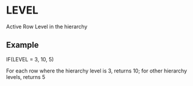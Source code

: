 # LEVEL

Active Row Level in the hierarchy

## Example

IF(LEVEL = 3, 10, 5)

For each row where the hierarchy level is 3, returns 10; for other hierarchy levels, returns 5
